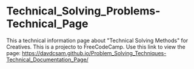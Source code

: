 # Technical_Solving_Problems-Technical_Page
This a technical information page about "Technical Solving Methods" for Creatives. This is a projecto to FreeCodeCamp.
Use this link to view the page: https://davdcsam.github.io/Problem_Solving_Techniques-Technical_Documentation_Page/
